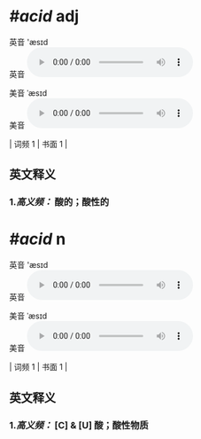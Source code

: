 # ***\#acid*** adj
英音 'æsɪd  
英音
<audio src="./media/acid-B.aac" controls="controls"></audio>

美音 ˈæsɪd  
美音
<audio src="./media/acid.aac" controls="controls"></audio>



| 词频 1 | 书面 1 |  

英文释义
---
### 1.*高义频：* **酸的；酸性的**  


# ***\#acid*** n
英音 'æsɪd  
英音
<audio src="./media/acid-B.aac" controls="controls"></audio>

美音 ˈæsɪd  
美音
<audio src="./media/acid.aac" controls="controls"></audio>



| 词频 1 | 书面 1 |  

英文释义
---
### 1.*高义频：* **[C] & [U] 酸；酸性物质**  


